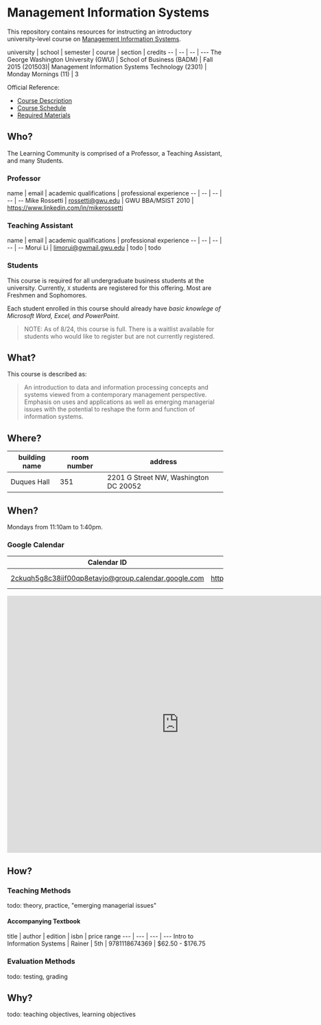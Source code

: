 # Management Information Systems

This repository contains resources for instructing an introductory university-level course on [Management Information Systems](https://en.wikipedia.org/wiki/Management_information_system).

university | school | semester | course | section | credits
-- | -- | -- | ---
The George Washington University (GWU) | School of Business (BADM) | Fall 2015 (201503)| Management Information Systems Technology (2301) | Monday Mornings (11) | 3

Official Reference:

 + [Course Description ](http://my.gwu.edu/mod/pws/courses.cfm?campId=1&termId=201503&subjId=BADM)
 + [Course Schedule](http://my.gwu.edu/mod/pws/courses.cfm?campId=1&termId=201503&subjId=BADM)
 + [Required Materials](http://www.bkstr.com/webapp/wcs/stores/servlet/booklookServlet?bookstore_id-1=122&term_id-1=201503&div-1=&dept-1=BADM&course-1=2301&section-1=11)

## Who?

The Learning Community is comprised of a Professor, a Teaching Assistant, and many Students.

### Professor

name | email | academic qualifications | professional experience
-- | -- | -- | -- | --
Mike Rossetti | [rossetti@gwu.edu](mailto:rossetti@gwu.edu) | GWU BBA/MSIST 2010 | https://www.linkedin.com/in/mikerossetti

### Teaching Assistant

name | email | academic qualifications | professional experience
-- | -- | -- | -- | --
Morui Li | [limorui@gwmail.gwu.edu](mailto:limorui@gwmail.gwu.edu) | todo | todo

### Students

This course is required for all undergraduate business students at the university. Currently,
`X` students are registered for this offering. Most are Freshmen and Sophomores.

Each student enrolled in this course should already have *basic knowlege of Microsoft Word, Excel, and PowerPoint*.

> NOTE: As of 8/24, this course is full. There is a waitlist available for students who would like to register but are not currently registered.

## What?

This course is described as:

> An introduction to data and information processing concepts and systems viewed from a contemporary management perspective. Emphasis on uses and applications as well as emerging managerial issues with the potential to reshape the form and function of information systems.

## Where?

building name | room number | address
--- | --- | ---
Duques Hall |  351 | 2201 G Street NW, Washington DC 20052

## When?

Mondays from 11:10am to 1:40pm.

### Google Calendar

Calendar ID | XML | ICAL | HTML
--- | --- | --- | ---
2ckuqh5g8c38iif00qp8etavjo@group.calendar.google.com | https://www.google.com/calendar/feeds/2ckuqh5g8c38iif00qp8etavjo%40group.calendar.google.com/public/basic | https://www.google.com/calendar/ical/2ckuqh5g8c38iif00qp8etavjo%40group.calendar.google.com/public/basic.ics |  https://www.google.com/calendar/embed?src=2ckuqh5g8c38iif00qp8etavjo%40group.calendar.google.com&ctz=America/New_York

<iframe src="https://www.google.com/calendar/embed?src=2ckuqh5g8c38iif00qp8etavjo%40group.calendar.google.com&ctz=America/New_York" style="border: 0" width="800" height="600" frameborder="0" scrolling="no"></iframe>

## How?

### Teaching Methods


todo: theory, practice, "emerging managerial issues"

#### Accompanying Textbook

title | author | edition | isbn | price range
--- | --- | --- | ---
Intro to Information Systems | Rainer | 5th | 9781118674369 | $62.50 - $176.75

### Evaluation Methods

todo: testing, grading

## Why?

todo: teaching objectives, learning objectives
